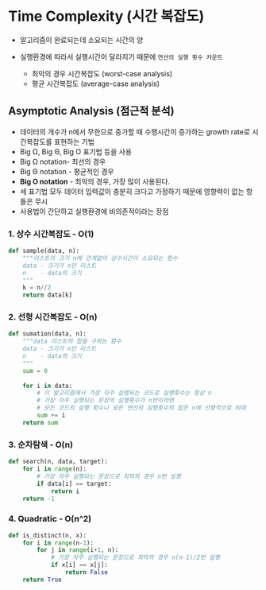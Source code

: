 # Time Complexity (시간 복잡도)

- 알고리즘이 완료되는데 소요되는 시간의 양

- 실행환경에 따라서 실행시간이 달라지기 때문에 `연산의 실행 횟수 카운트`

  - 최악의 경우 시간복잡도 (worst-case analysis)
  - 평균 시간복잡도 (average-case analysis)

  

## Asymptotic Analysis (점근적 분석)

- 데이터의 개수가 n에서 무한으로 증가할 때 수행시간이 증가하는 growth rate로 시간복잡도를 표현하는 기법
-  Big Ω, Big Θ, Big O 표기법 등을 사용
  - Big Ω notation- 최선의 경우
  - Big Θ notation - 평균적인 경우
  - **Big O notation** - 최악의 경우, 가장 많이 사용된다.
  - 세 표기법 모두 데이터 입력값이 충분히 크다고 가정하기 때문에 영향력이 없는 항들은 무시
- 사용법이 간단하고 실행환경에 비의존적이라는 장점



### 1. 상수 시간복잡도 - O(1)

```python
def sample(data, n):
    """리스트의 크기 n에 관계없이 상수시간이 소요되는 함수
    data - 크기가 n인 리스트
    n    - data의 크기
    """
    k = n//2
    return data[k]
```



### 2. 선형 시간복잡도 - O(n)

```python
def sumation(data, n):
    """data 리스트의 합을 구하는 함수
    data - 크기가 n인 리스트
    n    - data의 크기
    """
    sum = 0
    
    for i in data:
        # 이 알고리즘에서 가장 자주 실행되는 코드로 실행횟수는 항상 n
        # 가장 자주 실행되는 문장의 실행횟수가 n번이라면
        # 모든 코드의 실행 횟수나 모든 연산의 실행횟수의 합은 n에 선형적으로 비례
        sum += i
    return sum
```



### 3. 순차탐색 - O(n)

```python
def search(n, data, target):
    for i in range(n):
        # 가장 자주 실행되는 문장으로 최악의 경우 n번 실행
        if data[i] == target:
            return i
    return -1
```



### 4. Quadratic - O(n^2)

```python
def is_distinct(n, x):
    for i in range(n-1):
        for j in range(i+1, n):
            # 가장 자주 실행되는 문장으로 최악의 경우 n(n-1)/2번 실행
            if x[i] == x[j]:
                return False
    return True
```

